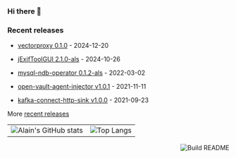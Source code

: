 ### Hi there 👋

<!--
**asaintsever/asaintsever** is a ✨ _special_ ✨ repository because its `README.md` (this file) appears on your GitHub profile.

Here are some ideas to get you started:

- 🔭 I’m currently working on ...
- 🌱 I’m currently learning ...
- 👯 I’m looking to collaborate on ...
- 🤔 I’m looking for help with ...
- 💬 Ask me about ...
- 📫 How to reach me: ...
- 😄 Pronouns: ...
- ⚡ Fun fact: ...
-->

### Recent releases
<!-- recent_releases starts -->
* [vectorproxy 0.1.0](https://github.com/asaintsever/vectorproxy/releases/tag/0.1.0) - 2024-12-20

* [jExifToolGUI 2.1.0-als](https://github.com/asaintsever/jExifToolGUI/releases/tag/2.1.0-als) - 2024-10-26

* [mysql-ndb-operator 0.1.2-als](https://github.com/asaintsever/mysql-ndb-operator/releases/tag/release-als-0.1.2) - 2022-03-02

* [open-vault-agent-injector v1.0.1](https://github.com/asaintsever/open-vault-agent-injector/releases/tag/v1.0.1) - 2021-11-11

* [kafka-connect-http-sink v1.0.0](https://github.com/asaintsever/kafka-connect-http-sink/releases/tag/v1.0.0) - 2021-09-23
<!-- recent_releases ends -->

More [recent releases](https://github.com/asaintsever/asaintsever/blob/main/releases.md)

<table><tr><td valign="top">
<img src="https://github-readme-stats.vercel.app/api?username=asaintsever&count_private=true&show_icons=true&theme=transparent" alt="Alain's GitHub stats">
</td><td valign="top">
<img src="https://github-readme-stats.vercel.app/api/top-langs/?username=asaintsever&langs_count=10&layout=compact" alt="Top Langs">
</td></tr></table>

<a href="https://github.com/asaintsever/asaintsever/actions"><img src="https://github.com/asaintsever/asaintsever/workflows/Build%20README/badge.svg" align="right" alt="Build README"></a>